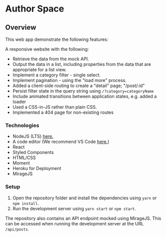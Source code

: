 # Author Space

## Overview

This web app demonstrate the following features:

A responsive website with the following:

- Retrieve the data from the mock API.
- Output the data in a list, including properties from the data that
are appropriate for a list view.
- Implement a category filter - single select.
- Implement pagination -  using the "load more" process.
- Added a client-side routing to create a "detail" page; "/post/:id"
- Persist filter state in the query string using `/?category=categoryName`
- Include animated transitions between application states, e.g. added a loader
- Used a CSS-in-JS rather than plain CSS.
- Implemented a 404 page for non-existing routes

### Technologies

- NodeJS (LTS) [here.](https://nodejs.org/en/)
- A code editor (We recommend VS Code [here.](https://code.visualstudio.com/))
- React
- Styled Components
- HTML/CSS
- Moment
- Heroku for Deployment
- MirageJS

### Setup

1. Open the repository folder and install the dependencies using `yarn` or `npm install`.
2. Run the development server using `yarn start` or `npm start`.


The repository also contains an API endpoint mocked using MirageJS. This can be accessed when running the development server at the URL `/api/posts`.
